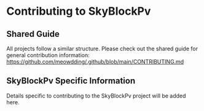 # Contributing to SkyBlockPv

## Shared Guide
All projects follow a similar structure. Please check out the shared guide for general contribution information:
https://github.com/meowdding/.github/blob/main/CONTRIBUTING.md

## SkyBlockPv Specific Information
Details specific to contributing to the SkyBlockPv project will be added here.
